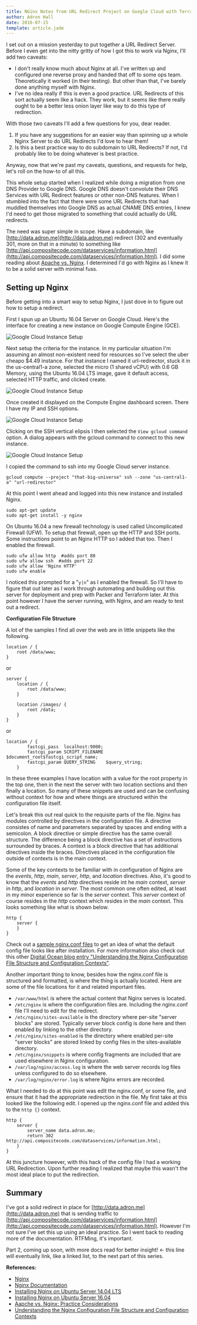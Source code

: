```yaml
---
title: NGinx Notes from URL Redirect Project on Google Cloud with Terraform & Packer
author: Adron Hall
date: 2016-07-15
template: article.jade
---
```

I set out on a mission yesterday to put together a URL Redirect Server. Before I even get into the nitty gritty of how I got this to work via Nginx, I'll add two caveats:

* I don't really know much about Nginx at all. I've written up and configured one reverse proxy and handed that off to some ops team. Theoretically it worked (in their testing). But other than that, I've barely done anything myself with Nginx.
* I've no idea really if this is even a good practice. URL Redirects of this sort actually seem like a hack. They work, but it seems like there really ought to be a better less onion layer like way to do this type of redirection.

With those two caveats I'll add a few questions for you, dear reader.

1. If you have any suggestions for an easier way than spinning up a whole Nginx Server to do URL Redirects I'd love to hear them!
2. Is this a best practice way to do subdomain to URL Redirects? If not, I'd probably like to be doing whatever is best practice.

Anyway, now that we're past my caveats, questions, and requests for help, let's roll on the how-to of all this.

<span class="more"></span>

This whole setup started when I realized while doing a migration from one DNS Provider to Google DNS. Google DNS doesn't convolute their DNS Services with URL Redirect features or other non-DNS features. When I stumbled into the fact that there were some URL Redirects that had muddled themselves into Google DNS as actual CNAME DNS entries, I knew I'd need to get those migrated to something that could actually do URL redirects.

The need was super simple in scope. Have a subdomain, like [http://data.adron.me](http://data.adron.me) redirect (302 and eventually 301, more on that in a minute) to something like [http://api.compositecode.com/dataservices/information.html](http://api.compositecode.com/dataservices/information.html). I did some reading about [Apache vs. Nginx](https://www.digitalocean.com/community/tutorials/apache-vs-nginx-practical-considerations). I determined I'd go with Nginx as I knew it to be a solid server with minimal fuss.

## Setting up Nginx

Before getting into a smart way to setup Nginx, I just dove in to figure out how to setup a redirect.

First I spun up an Ubuntu 16.04 Server on Google Cloud. Here's the interface for creating a new instance on Google Compute Engine (GCE).

![Google Cloud Instance Setup](nginx-url-redirector-01.png)

Next setup the criteria for the instance. In my particular situation I'm assuming an almost non-existent need for resources so I've select the uber cheapo $4.49 instance. For that instance I named it url-redirector, stuck it in the us-central1-a zone, selected the micro (1 shared vCPU) with 0.6 GB Memory, using the Ubuntu 16.04 LTS image, gave it default access, selected HTTP traffic, and clicked create.

![Google Cloud Instance Setup](nginx-url-redirector-02.png)

Once created it displayed on the Compute Engine dashboard screen. There I have my IP and SSH options.

![Google Cloud Instance Setup](nginx-url-redirector-03.png)

Clicking on the SSH vertical elipsis I then selected the `View gcloud command` option. A dialog appears with the gcloud command to connect to this new instance.

![Google Cloud Instance Setup](nginx-url-redirector-04.png)

I copied the command to ssh into my Google Cloud server instance.

    gcloud compute --project "that-big-universe" ssh --zone "us-central1-a" "url-redirector"

At this point I went ahead and logged into this new instance and installed Nginx.

    sudo apt-get update
    sudo apt-get install -y nginx

On Ubuntu 16.04 a new firewall technology is used called Uncomplicated Firewall (UFW). To setup that firewall, open up the HTTP and SSH ports. Some instructions point to an Nginx HTTP so I added that too. Then I enabled the firewall.

	sudo ufw allow http  #adds port 80
	sudo ufw allow ssh  #adds port 22
	sudo ufw allow 'Nginx HTTP'
	sudo ufw enable

I noticed this prompted for a "`y|n`" as I enabled the firewall. So I'll have to figure that out later as I work through automating and building out this server for deployment and prep with Packer and Terraform later. At this point however I have the server running, with Nginx, and am ready to test out a redirect.

**Configuration File Structure**

A lot of the samples I find all over the web are in little snippets like the following.

	location / {
	    root /data/www;
	}

or

	server {
	    location / {
	        root /data/www;
	    }

	    location /images/ {
	        root /data;
	    }
	}

or

	location / {
	        fastcgi_pass  localhost:9000;
	        fastcgi_param SCRIPT_FILENAME $document_root$fastcgi_script_name;
	        fastcgi_param QUERY_STRING    $query_string;
	    }

In these three examples I have location with a value for the root property in the top one, then in the next the server with two location sections and then finally a location. So many of these snippets are used and can be confusing without context for how and where things are structured within the configuration file itself.

Let's break this out real quick to the requisite parts of the file. Nginx has modules controlled by directives in the configuration file. A directive consistes of name and parameters separated by spaces and ending with a semicolon. A block directive or simple directive has the same overall structure. The difference being a block directive has a set of instructions surrounded by braces. A context is a block directive that has additional directives inside the braces. Directives placed in the configuration file outside of contexts is in the main context.

Some of the key contexts to be familiar with in configuration of Nginx are the *events*, *http*, *main*, *server*, *http*, and *location* directives. Also, it's good to know that the *events* and *http* directives reside int he *main* context, *server* in *http*, and *location* in *server*. The most common one often edited, at least in my minor experience so far is the *server* context. This *server* context of course resides in the *http* context which resides in the *main* context. This looks something like what is shown below.

	http {
	    server {
	    }
	}

Check out a [sample nginx.conf files](../../docs/nginx-default-config-file) to get an idea of what the default config file looks like after installation. For more information also check out this other [Digital Ocean blog entry "Understanding the Nginx Configuration File Structure and Configuration Contexts"](https://www.digitalocean.com/community/tutorials/understanding-the-nginx-configuration-file-structure-and-configuration-contexts).

Another important thing to know, besides how the nginx.conf file is structured and formatted, is where the thing is actually located. Here are some of the file locations for it and related important files.

* `/var/www/html` is where the actual content that Nginx serves is located.
* `/etc/nginx` is where the configuration files are. Including the nginx.conf file I'll need to edit for the redirect.
* `/etc/nginx/sites-available` is the directory where per-site "server blocks" are stored. Typically server block config is done here and then enabled by linking to the other directory.
* `/etc/nginx/sites-enabled` is the directory where enabled per-site "server blocks" are stored linked by config files in the sites-available directory.
* `/etc/nginx/snippets` is where config fragments are included that are used elsewhere in Nginx configuration.
* `/var/log/nginx/access.log` is where the web server records log files unless configured to do so elsewhere.
* `/var/log/nginx/error.log` is where Nginx errors are recorded.

What I needed to do at this point was edit the nginx.conf, or some file, and ensure that it had the appropriate redirection in the file. My first take at this looked like the following edit. I opened up the nginx.conf file and added this to the `http {}` context.

	http {
		server {
        	server_name data.adron.me;
        	return 302 http://api.compositecode.com/dataservices/information.html;
        }
	}

At this juncture however, with this hack of the config file I had a working URL Redirection. Upon further reading I realized that maybe this wasn't the most ideal place to put the redirection.

## Summary

I've got a solid redirect in place for [http://data.adron.me](http://data.adron.me) that is sending traffic to [http://api.compositecode.com/dataservices/information.html](http://api.compositecode.com/dataservices/information.html). However I'm not sure I've set this up using an ideal practice. So I went back to reading more of the documentation. RTFMing, it's important.

Part 2, coming up soon, with more docs read for better insight! <- this line will eventually link, like a linked list, to the next part of this series.

**References:**

* [Nginx](https://www.nginx.com/)
* [Nginx Documentation](https://www.nginx.com/resources/wiki/)
* [Installing Nginx on Ubuntu Server 14.04 LTS](https://www.digitalocean.com/community/tutorials/how-to-install-nginx-on-ubuntu-14-04-lts)
* [Installing Nginx on Ubuntu Server 16.04](https://www.digitalocean.com/community/tutorials/how-to-install-nginx-on-ubuntu-16-04)
* [Aapche vs. Nginx: Practice Considerations](https://www.digitalocean.com/community/tutorials/apache-vs-nginx-practical-considerations)
* [Understanding the Nginx Configuration File Structure and Configuration Contexts](https://www.digitalocean.com/community/tutorials/understanding-the-nginx-configuration-file-structure-and-configuration-contexts)